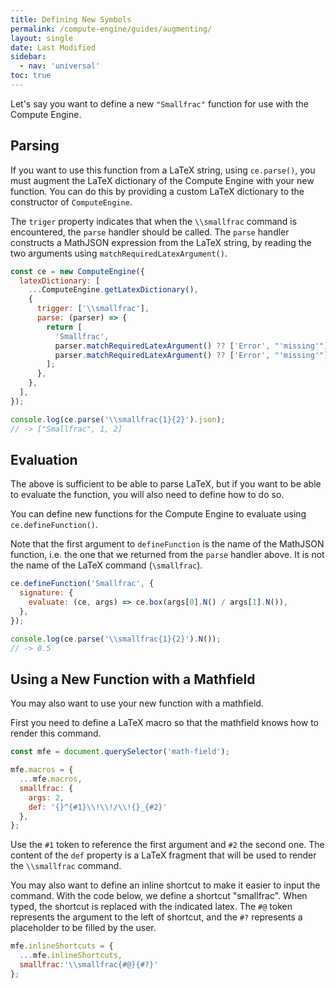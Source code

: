 ```yaml
---
title: Defining New Symbols
permalink: /compute-engine/guides/augmenting/
layout: single
date: Last Modified
sidebar:
  - nav: 'universal'
toc: true
---
```


Let's say you want to define a new `"Smallfrac"` function for use with 
the Compute Engine.

## Parsing

If you want to use this function from a LaTeX string, using `ce.parse()`,
you must augment the LaTeX dictionary of the Compute Engine with your new function. You can do this by providing a custom LaTeX dictionary to the constructor of `ComputeEngine`.

The `triger` property indicates that when the `\\smallfrac` command
is encountered, the `parse` handler should be called. The `parse` handler
constructs a MathJSON expression from the LaTeX string, by reading the 
two arguments using `matchRequiredLatexArgument()`.

```js
const ce = new ComputeEngine({
  latexDictionary: [
    ...ComputeEngine.getLatexDictionary(),
    {
      trigger: ['\\smallfrac'],
      parse: (parser) => {
        return [
          'Smallfrac',
          parser.matchRequiredLatexArgument() ?? ['Error', "'missing'"],
          parser.matchRequiredLatexArgument() ?? ['Error', "'missing'"],
        ];
      },
    },
  ],
});
```

```js
console.log(ce.parse('\\smallfrac{1}{2}').json);
// -> ["Smallfrac", 1, 2]
```

## Evaluation

The above is sufficient to be able to parse LaTeX, but if you want to be able to evaluate the function, you will also need to define how to do so.

You can define new functions for the Compute Engine to evaluate using
`ce.defineFunction()`.

Note that the first argument to `defineFunction` is the name of the 
MathJSON function, i.e. the one that we returned from the `parse` handler above. It is not the name of the LaTeX command (`\smallfrac`).


```js
ce.defineFunction('Smallfrac', {
  signature: {
    evaluate: (ce, args) => ce.box(args[0].N() / args[1].N()),
  },
});
```


```js
console.log(ce.parse('\\smallfrac{1}{2}').N());
// -> 0.5
```

## Using a New Function with a Mathfield

You may also want to use your new function with a mathfield.

First you need to define a LaTeX macro so that the mathfield knows
how to render this command.

```js
const mfe = document.querySelector('math-field');

mfe.macros = {
  ...mfe.macros,
  smallfrac: {
    args: 2,
    def: '{}^{#1}\\!\\!/\\!{}_{#2}'
  },
};
```

Use the `#1` token to reference the first argument and `#2` the second one. The content of the `def` property is a LaTeX fragment that will
be used to render the `\\smallfrac` command.


You may also want to define an inline shortcut to make it easier 
to input the command. With the code below, we define a shortcut "smallfrac". When typed, the shortcut is replaced with the indicated latex. The `#@` token represents the argument to the left of shortcut, and the `#?` represents a placeholder to be filled by the user.

```js
mfe.inlineShortcuts = {
  ...mfe.inlineShortcuts,
  smallfrac:'\\smallfrac{#@}{#?}'
};
```

